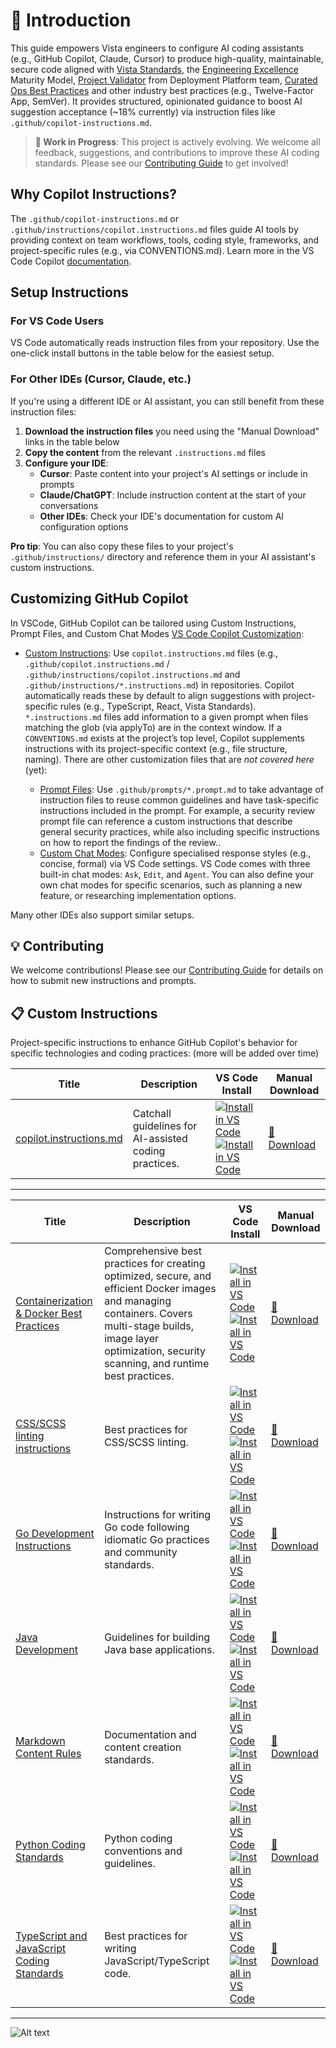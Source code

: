 # 🤖 Introduction

This guide empowers Vista engineers to configure AI coding assistants (e.g., GitHub Copilot, Claude, Cursor) to produce high-quality, maintainable, secure code aligned with [Vista Standards](https://vistaprint.atlassian.net/wiki/spaces/NTEO/pages/1418756120), the [Engineering Excellence](https://vistaprint.atlassian.net/wiki/spaces/VEORG/pages/3354165422) Maturity Model, [Project Validator](https://gitlab.com/vistaprint-org/vista-engineering/engineering-productivity/ci-cd/project-validator) from Deployment Platform team, [Curated Ops Best Practices](https://vistaprint.atlassian.net/wiki/spaces/~557058f22af46378a74f3693363f8cf90f1610/pages/3365836456) and other industry best practices (e.g., Twelve-Factor App, SemVer). It provides structured, opinionated guidance to boost AI suggestion acceptance (~18% currently) via instruction files like `.github/copilot-instructions.md`.

> **📝 Work in Progress**: This project is actively evolving. We welcome all feedback, suggestions, and contributions to improve these AI coding standards. Please see our [Contributing Guide](./CONTRIBUTING.md) to get involved!

## Why Copilot Instructions?

The `.github/copilot-instructions.md` or `.github/instructions/copilot.instructions.md` files guide AI tools by providing context on team workflows, tools, coding style, frameworks, and project-specific rules (e.g., via CONVENTIONS.md). Learn more in the VS Code Copilot [documentation](https://code.visualstudio.com/docs/copilot/copilot-customization).

## Setup Instructions

### For VS Code Users

VS Code automatically reads instruction files from your repository. Use the one-click install buttons in the table below for the easiest setup.

### For Other IDEs (Cursor, Claude, etc.)

If you're using a different IDE or AI assistant, you can still benefit from these instruction files:

1. **Download the instruction files** you need using the "Manual Download" links in the table below
2. **Copy the content** from the relevant `.instructions.md` files  
3. **Configure your IDE**:
   - **Cursor**: Paste content into your project's AI settings or include in prompts
   - **Claude/ChatGPT**: Include instruction content at the start of your conversations
   - **Other IDEs**: Check your IDE's documentation for custom AI configuration options

**Pro tip**: You can also copy these files to your project's `.github/instructions/` directory and reference them in your AI assistant's custom instructions.

## Customizing GitHub Copilot

In VSCode, GitHub Copilot can be tailored using Custom Instructions, Prompt Files, and Custom Chat Modes [VS Code Copilot Customization](https://code.visualstudio.com/docs/copilot/copilot-customization):

- [Custom Instructions](https://code.visualstudio.com/docs/copilot/copilot-customization#_custom-instructions): Use `copilot.instructions.md` files (e.g., `.github/copilot.instructions.md` / `.github/instructions/copilot.instructions.md` and `.github/instructions/*.instructions.md`) in repositories. Copilot automatically reads these by default to align suggestions with project-specific rules (e.g., TypeScript, React, Vista Standards).
`*.instructions.md` files add information to a given prompt when files matching the glob (via applyTo) are in the context window.
If a `CONVENTIONS.md` exists at the project’s top level, Copilot supplements instructions with its project-specific context (e.g., file structure, naming).
There are other customization files that are *not covered here* (yet):

  - [Prompt Files](https://code.visualstudio.com/docs/copilot/copilot-customization#_prompt-files-experimental): Use `.github/prompts/*.prompt.md` to take advantage of instruction files to reuse common guidelines and have task-specific instructions included in the prompt. For example, a security review prompt file can reference a custom instructions that describe general security practices, while also including specific instructions on how to report the findings of the review..
  - [Custom Chat Modes](https://code.visualstudio.com/docs/copilot/chat/chat-modes): Configure specialised response styles (e.g., concise, formal) via VS Code settings. VS Code comes with three built-in chat modes: `Ask`, `Edit`, and `Agent`. You can also define your own chat modes for specific scenarios, such as planning a new feature, or researching implementation options.

Many other IDEs also support similar setups.

## 💡 Contributing

We welcome contributions! Please see our [Contributing Guide](./CONTRIBUTING.md) for details on how to submit new instructions and prompts.

## 📋 Custom Instructions

Project-specific instructions to enhance GitHub Copilot's behavior for specific technologies and coding practices: (more will be added over time)

| Title | Description | VS Code Install | Manual Download |
| ----- | ----------- | --------------- | --------------- |
| [copilot.instructions.md](instructions/copilot.instructions.md) | Catchall guidelines for AI-assisted coding practices. | [![Install in VS Code](https://img.shields.io/badge/VS_Code-Install-0098FF?style=flat-square&logo=visualstudiocode&logoColor=white)](https://vscode.dev/redirect?url=vscode%3Achat-instructions%2Finstall%3Furl%3Dhttps%3A%2F%2Fraw.githubusercontent.com%2Fvista-developer-productivity%2FAI-Coding-Guidelines%2Fmain%2F.github%2Finstructions%2Fcopilot.instructions.md) [![Install in VS Code](https://img.shields.io/badge/VS_Code_Insiders-Install-24bfa5?style=flat-square&logo=visualstudiocode&logoColor=white)](https://insiders.vscode.dev/redirect?url=vscode-insiders%3Achat-instructions%2Finstall%3Furl%3Dhttps%3A%2F%2Fraw.githubusercontent.com%2Fvista-developer-productivity%2FAI-Coding-Guidelines%2Fmain%2F.github%2Finstructions%2Fcopilot.instructions.md) | [📁 Download](https://gitlab.com/vistaprint-org/ai-engineering/ai-coding-guide/-/raw/main/.github/instructions/copilot.instructions.md?inline=false) |

---

| Title | Description | VS Code Install | Manual Download |
| ----- | ----------- | --------------- | --------------- |
| [Containerization & Docker Best Practices](instructions/containerization-docker-best-practices.instructions.md) | Comprehensive best practices for creating optimized, secure, and efficient Docker images and managing containers. Covers multi-stage builds, image layer optimization, security scanning, and runtime best practices. | [![Install in VS Code](https://img.shields.io/badge/VS_Code-Install-0098FF?style=flat-square&logo=visualstudiocode&logoColor=white)](https://vscode.dev/redirect?url=vscode%3Achat-instructions%2Finstall%3Furl%3Dhttps%3A%2F%2Fraw.githubusercontent.com%2Fvista-developer-productivity%2FAI-Coding-Guidelines%2Fmain%2F.github%2Finstructions%2Fcontainerization-docker-best-practices.instructions.md) [![Install in VS Code](https://img.shields.io/badge/VS_Code_Insiders-Install-24bfa5?style=flat-square&logo=visualstudiocode&logoColor=white)](https://insiders.vscode.dev/redirect?url=vscode-insiders%3Achat-instructions%2Finstall%3Furl%3Dhttps%3A%2F%2Fraw.githubusercontent.com%2Fvista-developer-productivity%2FAI-Coding-Guidelines%2Fmain%2F.github%2Finstructions%2Fcontainerization-docker-best-practices.instructions.md) | [📁 Download](https://gitlab.com/vistaprint-org/ai-engineering/ai-coding-guide/-/raw/main/.github/instructions/containerization-docker-best-practices.instructions.md?inline=false) |
| [CSS/SCSS linting instructions](instructions/css.instructions.md) | Best practices for CSS/SCSS linting. | [![Install in VS Code](https://img.shields.io/badge/VS_Code-Install-0098FF?style=flat-square&logo=visualstudiocode&logoColor=white)](https://vscode.dev/redirect?url=vscode%3Achat-instructions%2Finstall%3Furl%3Dhttps%3A%2F%2Fraw.githubusercontent.com%2Fvista-developer-productivity%2FAI-Coding-Guidelines%2Fmain%2F.github%2Finstructions%2Fcss.instructions.md) [![Install in VS Code](https://img.shields.io/badge/VS_Code_Insiders-Install-24bfa5?style=flat-square&logo=visualstudiocode&logoColor=white)](https://insiders.vscode.dev/redirect?url=vscode-insiders%3Achat-instructions%2Finstall%3Furl%3Dhttps%3A%2F%2Fraw.githubusercontent.com%2Fvista-developer-productivity%2FAI-Coding-Guidelines%2Fmain%2F.github%2Finstructions%2Fcss.instructions.md) | [📁 Download](https://gitlab.com/vistaprint-org/ai-engineering/ai-coding-guide/-/raw/main/.github/instructions/css.instructions.md?inline=false) |
| [Go Development Instructions](instructions/go.instructions.md) | Instructions for writing Go code following idiomatic Go practices and community standards. | [![Install in VS Code](https://img.shields.io/badge/VS_Code-Install-0098FF?style=flat-square&logo=visualstudiocode&logoColor=white)](https://vscode.dev/redirect?url=vscode%3Achat-instructions%2Finstall%3Furl%3Dhttps%3A%2F%2Fraw.githubusercontent.com%2Fvista-developer-productivity%2FAI-Coding-Guidelines%2Fmain%2F.github%2Finstructions%2Fgo.instructions.md) [![Install in VS Code](https://img.shields.io/badge/VS_Code_Insiders-Install-24bfa5?style=flat-square&logo=visualstudiocode&logoColor=white)](https://insiders.vscode.dev/redirect?url=vscode-insiders%3Achat-instructions%2Finstall%3Furl%3Dhttps%3A%2F%2Fraw.githubusercontent.com%2Fvista-developer-productivity%2FAI-Coding-Guidelines%2Fmain%2F.github%2Finstructions%2Fgo.instructions.md) | [📁 Download](https://gitlab.com/vistaprint-org/ai-engineering/ai-coding-guide/-/raw/main/.github/instructions/go.instructions.md?inline=false) |
| [Java Development](instructions/java.instructions.md) | Guidelines for building Java base applications. | [![Install in VS Code](https://img.shields.io/badge/VS_Code-Install-0098FF?style=flat-square&logo=visualstudiocode&logoColor=white)](https://vscode.dev/redirect?url=vscode%3Achat-instructions%2Finstall%3Furl%3Dhttps%3A%2F%2Fraw.githubusercontent.com%2Fvista-developer-productivity%2FAI-Coding-Guidelines%2Fmain%2F.github%2Finstructions%2Fjava.instructions.md) [![Install in VS Code](https://img.shields.io/badge/VS_Code_Insiders-Install-24bfa5?style=flat-square&logo=visualstudiocode&logoColor=white)](https://insiders.vscode.dev/redirect?url=vscode-insiders%3Achat-instructions%2Finstall%3Furl%3Dhttps%3A%2F%2Fraw.githubusercontent.com%2Fvista-developer-productivity%2FAI-Coding-Guidelines%2Fmain%2F.github%2Finstructions%2Fjava.instructions.md) | [📁 Download](https://gitlab.com/vistaprint-org/ai-engineering/ai-coding-guide/-/raw/main/.github/instructions/java.instructions.md?inline=false) |
| [Markdown Content Rules](instructions/markdown.instructions.md) | Documentation and content creation standards. | [![Install in VS Code](https://img.shields.io/badge/VS_Code-Install-0098FF?style=flat-square&logo=visualstudiocode&logoColor=white)](https://vscode.dev/redirect?url=vscode%3Achat-instructions%2Finstall%3Furl%3Dhttps%3A%2F%2Fraw.githubusercontent.com%2Fvista-developer-productivity%2FAI-Coding-Guidelines%2Fmain%2F.github%2Finstructions%2Fmarkdown.instructions.md) [![Install in VS Code](https://img.shields.io/badge/VS_Code_Insiders-Install-24bfa5?style=flat-square&logo=visualstudiocode&logoColor=white)](https://insiders.vscode.dev/redirect?url=vscode-insiders%3Achat-instructions%2Finstall%3Furl%3Dhttps%3A%2F%2Fraw.githubusercontent.com%2Fvista-developer-productivity%2FAI-Coding-Guidelines%2Fmain%2F.github%2Finstructions%2Fmarkdown.instructions.md) | [📁 Download](https://gitlab.com/vistaprint-org/ai-engineering/ai-coding-guide/-/raw/main/.github/instructions/markdown.instructions.md?inline=false) |
| [Python Coding Standards](instructions/python.instructions.md) | Python coding conventions and guidelines. | [![Install in VS Code](https://img.shields.io/badge/VS_Code-Install-0098FF?style=flat-square&logo=visualstudiocode&logoColor=white)](https://vscode.dev/redirect?url=vscode%3Achat-instructions%2Finstall%3Furl%3Dhttps%3A%2F%2Fraw.githubusercontent.com%2Fvista-developer-productivity%2FAI-Coding-Guidelines%2Fmain%2F.github%2Finstructions%2Fpython.instructions.md) [![Install in VS Code](https://img.shields.io/badge/VS_Code_Insiders-Install-24bfa5?style=flat-square&logo=visualstudiocode&logoColor=white)](https://insiders.vscode.dev/redirect?url=vscode-insiders%3Achat-instructions%2Finstall%3Furl%3Dhttps%3A%2F%2Fraw.githubusercontent.com%2Fvista-developer-productivity%2FAI-Coding-Guidelines%2Fmain%2F.github%2Finstructions%2Fpython.instructions.md) | [📁 Download](https://gitlab.com/vistaprint-org/ai-engineering/ai-coding-guide/-/raw/main/.github/instructions/python.instructions.md?inline=false) |
| [TypeScript and JavaScript Coding Standards](instructions/ts.instructions.md) | Best practices for writing JavaScript/TypeScript code. | [![Install in VS Code](https://img.shields.io/badge/VS_Code-Install-0098FF?style=flat-square&logo=visualstudiocode&logoColor=white)](https://vscode.dev/redirect?url=vscode%3Achat-instructions%2Finstall%3Furl%3Dhttps%3A%2F%2Fraw.githubusercontent.com%2Fvista-developer-productivity%2FAI-Coding-Guidelines%2Fmain%2F.github%2Finstructions%2Fts.instructions.md) [![Install in VS Code](https://img.shields.io/badge/VS_Code_Insiders-Install-24bfa5?style=flat-square&logo=visualstudiocode&logoColor=white)](https://insiders.vscode.dev/redirect?url=vscode-insiders%3Achat-instructions%2Finstall%3Furl%3Dhttps%3A%2F%2Fraw.githubusercontent.com%2Fvista-developer-productivity%2FAI-Coding-Guidelines%2Fmain%2F.github%2Finstructions%2Fts.instructions.md) | [📁 Download](https://gitlab.com/vistaprint-org/ai-engineering/ai-coding-guide/-/raw/main/.github/instructions/ts.instructions.md?inline=false) |

---

![Alt text](/media/demo.gif "Adding instructions to VS Code")
